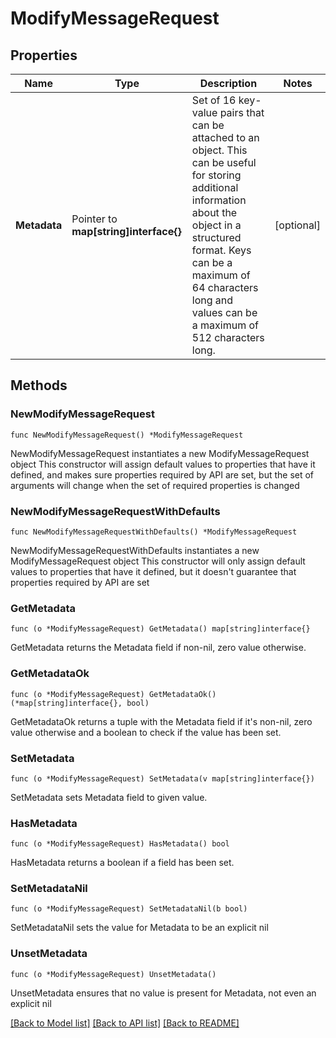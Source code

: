 # ModifyMessageRequest

## Properties

Name | Type | Description | Notes
------------ | ------------- | ------------- | -------------
**Metadata** | Pointer to **map[string]interface{}** | Set of 16 key-value pairs that can be attached to an object. This can be useful for storing additional information about the object in a structured format. Keys can be a maximum of 64 characters long and values can be a maximum of 512 characters long.  | [optional] 

## Methods

### NewModifyMessageRequest

`func NewModifyMessageRequest() *ModifyMessageRequest`

NewModifyMessageRequest instantiates a new ModifyMessageRequest object
This constructor will assign default values to properties that have it defined,
and makes sure properties required by API are set, but the set of arguments
will change when the set of required properties is changed

### NewModifyMessageRequestWithDefaults

`func NewModifyMessageRequestWithDefaults() *ModifyMessageRequest`

NewModifyMessageRequestWithDefaults instantiates a new ModifyMessageRequest object
This constructor will only assign default values to properties that have it defined,
but it doesn't guarantee that properties required by API are set

### GetMetadata

`func (o *ModifyMessageRequest) GetMetadata() map[string]interface{}`

GetMetadata returns the Metadata field if non-nil, zero value otherwise.

### GetMetadataOk

`func (o *ModifyMessageRequest) GetMetadataOk() (*map[string]interface{}, bool)`

GetMetadataOk returns a tuple with the Metadata field if it's non-nil, zero value otherwise
and a boolean to check if the value has been set.

### SetMetadata

`func (o *ModifyMessageRequest) SetMetadata(v map[string]interface{})`

SetMetadata sets Metadata field to given value.

### HasMetadata

`func (o *ModifyMessageRequest) HasMetadata() bool`

HasMetadata returns a boolean if a field has been set.

### SetMetadataNil

`func (o *ModifyMessageRequest) SetMetadataNil(b bool)`

 SetMetadataNil sets the value for Metadata to be an explicit nil

### UnsetMetadata
`func (o *ModifyMessageRequest) UnsetMetadata()`

UnsetMetadata ensures that no value is present for Metadata, not even an explicit nil

[[Back to Model list]](../README.md#documentation-for-models) [[Back to API list]](../README.md#documentation-for-api-endpoints) [[Back to README]](../README.md)


